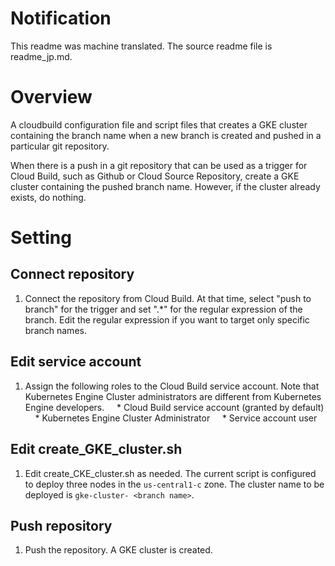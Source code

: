 # Notification
This readme was machine translated. The source readme file is readme_jp.md.

# Overview
A cloudbuild configuration file and script files that creates a GKE cluster containing the branch name when a new branch is created and pushed in a particular git repository.

When there is a push in a git repository that can be used as a trigger for Cloud Build, such as Github or Cloud Source Repository, create a GKE cluster containing the pushed branch name. However, if the cluster already exists, do nothing.

# Setting
## Connect repository
1. Connect the repository from Cloud Build. At that time, select "push to branch" for the trigger and set ".*" for the regular expression of the branch. Edit the regular expression if you want to target only specific branch names.
## Edit service account
1. Assign the following roles to the Cloud Build service account. Note that Kubernetes Engine Cluster administrators are different from Kubernetes Engine developers.
    * Cloud Build service account (granted by default)
    * Kubernetes Engine Cluster Administrator
    * Service account user
## Edit create_GKE_cluster.sh
1. Edit create_CKE_cluster.sh as needed. The current script is configured to deploy three nodes in the `us-central1-c` zone. The cluster name to be deployed is `gke-cluster- <branch name>`.
## Push repository
1. Push the repository. A GKE cluster is created.